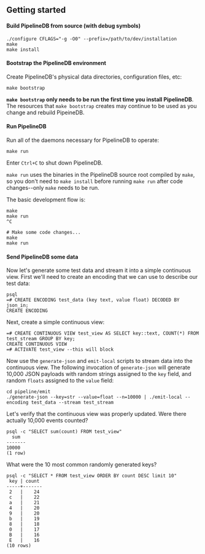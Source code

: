 ## Getting started


#### Build PipelineDB from source (with debug symbols)
```
./configure CFLAGS="-g -O0" --prefix=/path/to/dev/installation
make
make install
```

#### Bootstrap the PipelineDB environment
Create PipelineDB's physical data directories, configuration files, etc:

```
make bootstrap
```

**`make bootstrap` only needs to be run the first time you install PipelineDB**. The resources that `make bootstrap` creates may continue to be used as you change and rebuild PipeineDB. 


#### Run PipelineDB
Run all of the daemons necessary for PipelineDB to operate: 

```
make run
```

Enter `Ctrl+C` to shut down PipelineDB.

`make run` uses the binaries in the PipelineDB source root compiled by `make`, so you don't need to `make install` before running `make run` after code changes--only `make` needs to be run. 

The basic development flow is:

```
make
make run
^C

# Make some code changes...
make
make run
```

#### Send PipelineDB some data

Now let's generate some test data and stream it into a simple continuous view. First we'll need to create an encoding that we can use to describe our test data:

    psql
    =# CREATE ENCODING test_data (key text, value float) DECODED BY json_in;
    CREATE ENCODING

Next, create a simple continuous view:

    =# CREATE CONTINUOUS VIEW test_view AS SELECT key::text, COUNT(*) FROM test_stream GROUP BY key;
    CREATE CONTINUOUS VIEW
    =# ACTIVATE test_view --this will block

Now use the `generate-json` and `emit-local` scripts to stream data into the continuous view. The following invocation of `generate-json` will generate 10,000 JSON payloads with random strings assigned to the `key` field, and random `floats` assigned to the `value` field:

    cd pipeline/emit
    ./generate-json --key=str --value=float --n=10000 | ./emit-local --encoding test_data --stream test_stream 
    
Let's verify that the continuous view was properly updated. Were there actually 10,000 events counted?

    psql -c "SELECT sum(count) FROM test_view"
      sum  
    -------
    10000
    (1 row)

What were the 10 most common randomly generated keys?

    psql -c "SELECT * FROM test_view ORDER BY count DESC limit 10"
     key | count 
    -----+-------
     2   |    24
     c   |    22
     a   |    21
     4   |    20
     9   |    20
     b   |    19
     8   |    18
     0   |    17
     B   |    16
     E   |    16
    (10 rows)



    



